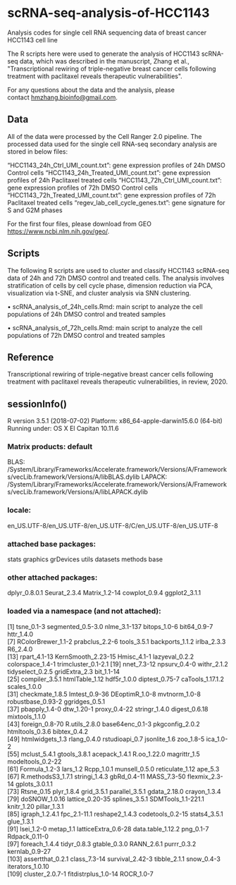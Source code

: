 # scRNA-seq-analysis-of-HCC1143
Analysis codes for single cell RNA sequencing data of breast cancer HCC1143 cell line

The R scripts here were used to generate the analysis of HCC1143 scRNA-seq data, which was described in the manuscript, Zhang et al., "Transcriptional rewiring of triple-negative breast cancer cells following treatment with paclitaxel reveals therapeutic vulnerabilities".

For any questions about the data and the analysis, please contact hmzhang.bioinfo@gmail.com.

## Data
All of the data were processed by the Cell Ranger 2.0 pipeline. The processed data used for the single cell RNA-seq secondary analysis are stored in below files:

“HCC1143_24h_Ctrl_UMI_count.txt”: gene expression profiles of 24h DMSO Control cells
“HCC1143_24h_Treated_UMI_count.txt”: gene expression profiles of 24h Paclitaxel treated cells
“HCC1143_72h_Ctrl_UMI_count.txt”: gene expression profiles of 72h DMSO Control cells
“HCC1143_72h_Treated_UMI_count.txt”: gene expression profiles of 72h Paclitaxel treated cells
“regev_lab_cell_cycle_genes.txt”: gene signature for S and G2M phases

For the first four files, please download from GEO https://www.ncbi.nlm.nih.gov/geo/.

## Scripts
The following R scripts are used to cluster and classify HCC1143 scRNA-seq data of 24h and 72h DMSO control and treated cells. The analysis involves stratification of cells by cell cycle phase, dimension reduction via PCA, visualization via t-SNE, and cluster analysis via SNN clustering.

•	scRNA_analysis_of_24h_cells.Rmd: main script to analyze the cell populations of 24h DMSO control and treated samples

•	scRNA_analysis_of_72h_cells.Rmd: main script to analyze the cell populations of 72h DMSO control and treated samples

## Reference
Transcriptional rewiring of triple-negative breast cancer cells following treatment with paclitaxel reveals therapeutic vulnerabilities, in review, 2020.

## sessionInfo()

R version 3.5.1 (2018-07-02)
Platform: x86_64-apple-darwin15.6.0 (64-bit)
Running under: OS X El Capitan 10.11.6

### Matrix products: default
BLAS: /System/Library/Frameworks/Accelerate.framework/Versions/A/Frameworks/vecLib.framework/Versions/A/libBLAS.dylib
LAPACK: /System/Library/Frameworks/Accelerate.framework/Versions/A/Frameworks/vecLib.framework/Versions/A/libLAPACK.dylib

###  locale:
en_US.UTF-8/en_US.UTF-8/en_US.UTF-8/C/en_US.UTF-8/en_US.UTF-8

### attached base packages:
stats     graphics  grDevices utils     datasets  methods   base     

### other attached packages:
dplyr_0.8.0.1 Seurat_2.3.4  Matrix_1.2-14 cowplot_0.9.4 ggplot2_3.1.1

### loaded via a namespace (and not attached):
  [1] tsne_0.1-3          segmented_0.5-3.0   nlme_3.1-137        bitops_1.0-6        bit64_0.9-7         httr_1.4.0         
  [7] RColorBrewer_1.1-2  prabclus_2.2-6      tools_3.5.1         backports_1.1.2     irlba_2.3.3         R6_2.4.0           
 [13] rpart_4.1-13        KernSmooth_2.23-15  Hmisc_4.1-1         lazyeval_0.2.2      colorspace_1.4-1    trimcluster_0.1-2.1
 [19] nnet_7.3-12         npsurv_0.4-0        withr_2.1.2         tidyselect_0.2.5    gridExtra_2.3       bit_1.1-14         
 [25] compiler_3.5.1      htmlTable_1.12      hdf5r_1.0.0         diptest_0.75-7      caTools_1.17.1.2    scales_1.0.0       
 [31] checkmate_1.8.5     lmtest_0.9-36       DEoptimR_1.0-8      mvtnorm_1.0-8       robustbase_0.93-2   ggridges_0.5.1     
 [37] pbapply_1.4-0       dtw_1.20-1          proxy_0.4-22        stringr_1.4.0       digest_0.6.18       mixtools_1.1.0     
 [43] foreign_0.8-70      R.utils_2.8.0       base64enc_0.1-3     pkgconfig_2.0.2     htmltools_0.3.6     bibtex_0.4.2       
 [49] htmlwidgets_1.3     rlang_0.4.0         rstudioapi_0.7      jsonlite_1.6        zoo_1.8-5           ica_1.0-2          
 [55] mclust_5.4.1        gtools_3.8.1        acepack_1.4.1       R.oo_1.22.0         magrittr_1.5        modeltools_0.2-22  
 [61] Formula_1.2-3       lars_1.2            Rcpp_1.0.1          munsell_0.5.0       reticulate_1.12     ape_5.3            
 [67] R.methodsS3_1.7.1   stringi_1.4.3       gbRd_0.4-11         MASS_7.3-50         flexmix_2.3-14      gplots_3.0.1.1     
 [73] Rtsne_0.15          plyr_1.8.4          grid_3.5.1          parallel_3.5.1      gdata_2.18.0        crayon_1.3.4       
 [79] doSNOW_1.0.16       lattice_0.20-35     splines_3.5.1       SDMTools_1.1-221.1  knitr_1.20          pillar_1.3.1       
 [85] igraph_1.2.4.1      fpc_2.1-11.1        reshape2_1.4.3      codetools_0.2-15    stats4_3.5.1        glue_1.3.1         
 [91] lsei_1.2-0          metap_1.1           latticeExtra_0.6-28 data.table_1.12.2   png_0.1-7           Rdpack_0.11-0      
 [97] foreach_1.4.4       tidyr_0.8.3         gtable_0.3.0        RANN_2.6.1          purrr_0.3.2         kernlab_0.9-27     
[103] assertthat_0.2.1    class_7.3-14        survival_2.42-3     tibble_2.1.1        snow_0.4-3          iterators_1.0.10   
[109] cluster_2.0.7-1     fitdistrplus_1.0-14 ROCR_1.0-7  
